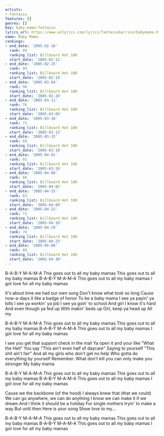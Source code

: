 ```yaml
---
artists:
- Fantasia
features: []
genres: []
key: baby-mama-fantasia
lyrics_url: https://www.azlyrics.com/lyrics/fantasiabarrino/babymama.html
name: Baby Mama
rankings:
- end_date: '2005-02-18'
  rank: 99
  ranking_list: Billboard Hot 100
  start_date: '2005-02-12'
- end_date: '2005-02-25'
  rank: 99
  ranking_list: Billboard Hot 100
  start_date: '2005-02-19'
- end_date: '2005-03-04'
  rank: 98
  ranking_list: Billboard Hot 100
  start_date: '2005-02-26'
- end_date: '2005-03-11'
  rank: 76
  ranking_list: Billboard Hot 100
  start_date: '2005-03-05'
- end_date: '2005-03-18'
  rank: 73
  ranking_list: Billboard Hot 100
  start_date: '2005-03-12'
- end_date: '2005-03-25'
  rank: 68
  ranking_list: Billboard Hot 100
  start_date: '2005-03-19'
- end_date: '2005-04-01'
  rank: 65
  ranking_list: Billboard Hot 100
  start_date: '2005-03-26'
- end_date: '2005-04-08'
  rank: 60
  ranking_list: Billboard Hot 100
  start_date: '2005-04-02'
- end_date: '2005-04-15'
  rank: 63
  ranking_list: Billboard Hot 100
  start_date: '2005-04-09'
- end_date: '2005-04-22'
  rank: 73
  ranking_list: Billboard Hot 100
  start_date: '2005-04-16'
- end_date: '2005-04-29'
  rank: 79
  ranking_list: Billboard Hot 100
  start_date: '2005-04-23'
- end_date: '2005-05-06'
  rank: 88
  ranking_list: Billboard Hot 100
  start_date: '2005-04-30'
---
```



B-A-B-Y M-A-M-A
This goes out to all my baby mamas
This goes out to all my baby mamas
B-A-B-Y M-A-M-A
This goes out to all my baby mamas
I got love for all my baby mamas

It's about time we had our own song
Don't know what took so long
Cause now-a-days it like a badge of honor
To be a baby mama
I see ya payin' ya bills
I see ya workin' ya job
I see ya goin' to school
And girl I know it's hard
And even though ya fed up
With makin' beds up
Girl, keep ya head up
All my


B-A-B-Y M-A-M-A
This goes out to all my baby mamas
This goes out to all my baby mamas
B-A-B-Y M-A-M-A
This goes out to all my baby mamas
I got love for all my baby mamas

I see you get that support check in the mail
Ya open it and your like "What the Hell"
You say "This ain't even half of daycare"
Saying to yourself "This shit ain't fair"
And all my girls who don't get no help
Who gotta do everything by yourself
Remember: What don't kill you can only make you stronger
My baby mama


B-A-B-Y M-A-M-A
This goes out to all my baby mamas
This goes out to all my baby mamas
B-A-B-Y M-A-M-A
This goes out to all my baby mamas
I got love for all my baby mamas

Cause we the backbone (of the hood)
I always knew that (that we could)
We can go anywhere, we can do anything
I know we can make it if we dream
And I think it should be a holiday
For single mothers tryin' to make a way
But until then
Here is your song
Show love to my...


B-A-B-Y M-A-M-A
This goes out to all my baby mamas
This goes out to all my baby mamas
B-A-B-Y M-A-M-A
This goes out to all my baby mamas
I got love for all my baby mamas



